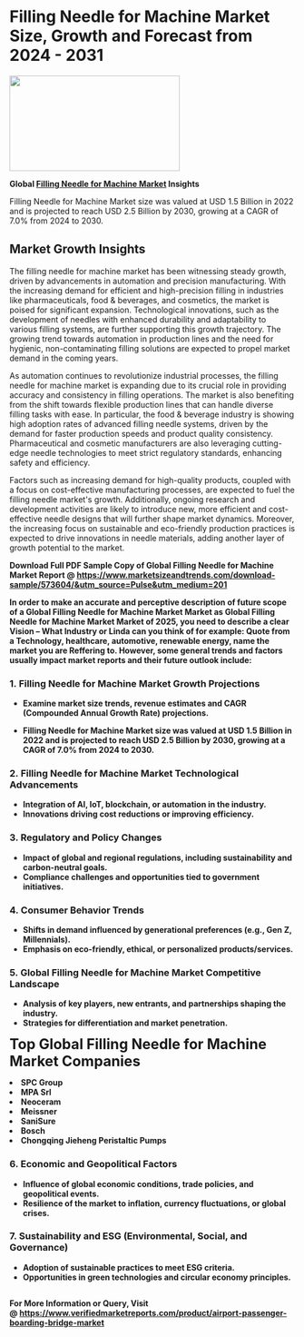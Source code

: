 <H1>Filling Needle for Machine Market Size, Growth and Forecast from 2024 - 2031</H1><img class="aligncenter size-medium wp-image-584254" src="https://thirdeyenews.in/wp-content/uploads/2024/09/Global-Market-Research-300x168.jpeg" alt="" width="300" height="168" /><p><strong>Global&nbsp;<a href="https://www.marketsizeandtrends.com/download-sample/573604/&amp;utm_source=Pulse&amp;utm_medium=201">Filling Needle for Machine Market</a> Insights</strong></p><p>Filling Needle for Machine Market size was valued at USD 1.5 Billion in 2022 and is projected to reach USD 2.5 Billion by 2030, growing at a CAGR of 7.0% from 2024 to 2030.</p><p><h2>Market Growth Insights</h2> <p>The filling needle for machine market has been witnessing steady growth, driven by advancements in automation and precision manufacturing. With the increasing demand for efficient and high-precision filling in industries like pharmaceuticals, food & beverages, and cosmetics, the market is poised for significant expansion. Technological innovations, such as the development of needles with enhanced durability and adaptability to various filling systems, are further supporting this growth trajectory. The growing trend towards automation in production lines and the need for hygienic, non-contaminating filling solutions are expected to propel market demand in the coming years.</p> <p><strong></strong></p> <p>As automation continues to revolutionize industrial processes, the filling needle for machine market is expanding due to its crucial role in providing accuracy and consistency in filling operations. The market is also benefiting from the shift towards flexible production lines that can handle diverse filling tasks with ease. In particular, the food & beverage industry is showing high adoption rates of advanced filling needle systems, driven by the demand for faster production speeds and product quality consistency. Pharmaceutical and cosmetic manufacturers are also leveraging cutting-edge needle technologies to meet strict regulatory standards, enhancing safety and efficiency.</p> <p>Factors such as increasing demand for high-quality products, coupled with a focus on cost-effective manufacturing processes, are expected to fuel the filling needle market's growth. Additionally, ongoing research and development activities are likely to introduce new, more efficient and cost-effective needle designs that will further shape market dynamics. Moreover, the increasing focus on sustainable and eco-friendly production practices is expected to drive innovations in needle materials, adding another layer of growth potential to the market.</p> <p><strong></p><p><span class=""><strong>Download Full PDF Sample Copy of Global Filling Needle for Machine Market Report</strong> @ <a href="https://www.marketsizeandtrends.com/download-sample/573604/&amp;utm_source=Pulse&amp;utm_medium=201" target="_blank">https://www.marketsizeandtrends.com/download-sample/573604/&amp;utm_source=Pulse&amp;utm_medium=201</a></span></p><p>In order to make an accurate and perceptive description of future scope of a Global&nbsp;Filling Needle for Machine Market Market as Global&nbsp;Filling Needle for Machine Market Market of 2025, you need to describe a clear Vision &ndash; What Industry or Linda can you think of for example: Quote from a Technology, healthcare, automotive, renewable energy, name the market you are Reffering to. However, some general trends and factors usually impact market reports and their future outlook include:</p><h3>1.&nbsp;<strong>Filling Needle for Machine Market Growth Projections</strong></h3><ul><li>Examine market size trends, revenue estimates and CAGR (Compounded Annual Growth Rate) projections.</li><li><p>Filling Needle for Machine Market size was valued at USD 1.5 Billion in 2022 and is projected to reach USD 2.5 Billion by 2030, growing at a CAGR of 7.0% from 2024 to 2030.</p></li></ul><h3>2.&nbsp;<strong>Filling Needle for Machine Market Technological Advancements</strong></h3><ul><li>Integration of AI, IoT, blockchain, or automation in the industry.</li><li>Innovations driving cost reductions or improving efficiency.</li></ul><h3>3.&nbsp;<strong>Regulatory and Policy Changes</strong></h3><ul><li>Impact of global and regional regulations, including sustainability and carbon-neutral goals.</li><li>Compliance challenges and opportunities tied to government initiatives.</li></ul><h3>4.&nbsp;<strong>Consumer Behavior Trends</strong></h3><ul><li>Shifts in demand influenced by generational preferences (e.g., Gen Z, Millennials).</li><li>Emphasis on eco-friendly, ethical, or personalized products/services.</li></ul><h3>5.&nbsp;<strong>Global Filling Needle for Machine Market Competitive Landscape</strong></h3><ul><li>Analysis of key players, new entrants, and partnerships shaping the industry.</li><li>Strategies for differentiation and market penetration.</li></ul><p data-pm-slice="1 1 []"><span style="color: inherit; font-family: inherit; font-size: 25px;">Top Global Filling Needle for Machine Market Companies</span></p><div class="" data-test-id=""><p><li>SPC Group</li><li> MPA Srl</li><li> Neoceram</li><li> Meissner</li><li> SaniSure</li><li> Bosch</li><li> Chongqing Jieheng Peristaltic Pumps</li></p></div><h3>6.&nbsp;<strong>Economic and Geopolitical Factors</strong></h3><ul><li>Influence of global economic conditions, trade policies, and geopolitical events.</li><li>Resilience of the market to inflation, currency fluctuations, or global crises.</li></ul><h3>7.&nbsp;<strong>Sustainability and ESG (Environmental, Social, and Governance)</strong></h3><ul><li>Adoption of sustainable practices to meet ESG criteria.</li><li>Opportunities in green technologies and circular economy principles.</li></ul><h2><strong style="font-size: 14px;">For More Information or Query, Visit @&nbsp;</strong><a style="background-color: #ffffff; font-size: 14px;" href="https://www.marketsizeandtrends.com/report/filling-needle-for-machine-market/" target="_blank">https://www.verifiedmarketreports.com/product/airport-passenger-boarding-bridge-market</a></h2>
